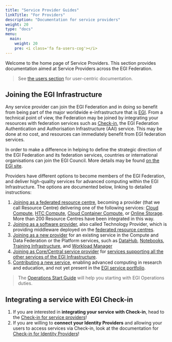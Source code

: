 ```yaml
---
title: "Service Provider Guides"
linkTitle: "For Providers"
description: "Documentation for service providers"
weight: 20
type: "docs"
menu:
  main:
    weight: 20
    pre: <i class='fa fa-users-cog'></i>
---
```


Welcome to the home page of Service Providers. This section provides
documentation aimed at Service Providers across the EGI Federation.

> See [the users section](../users) for user-centric documentation.

## Joining the EGI Infrastructure

Any service provider can join the EGI Federation and in doing so benefit from
being part of the major worldwide e-infrastructure that is
[EGI](https://www.egi.eu/egi-infrastructure/). From a technical point of view,
the Federation may be joined by integrating your resources with federation
services such as [Check-in](./check-in), the EGI Federation Authentication and
Authorisation Infrastructure (AAI) service. This may be done at no cost, and
resources can immediately benefit from EGI federation services.

In order to make a difference in helping to define the strategic direction of
the EGI Federation and its federation services, countries or international
organisations can join the EGI Council. More details may be found
[on the EGI site](https://www.egi.eu/about/egi-council/joining-the-egi-council/).

Providers have different options to become members of the EGI Federation, and
deliver high-quality services for advanced computing within the EGI
Infrastructure. The options are documented below, linking to detailed
instructions:

1. [Joining as a federated resource centre](../joining/federated-resource-centre),
   becoming a provider (that we call Resource Centre) delivering one of the
   following services:
   [Cloud Compute](https://www.egi.eu/service/cloud-compute/),
   [HTC Compute](https://www.egi.eu/service/high-throughput-compute/),
   [Cloud Container Compute](https://www.egi.eu/service/cloud-container-compute/),
   or [Online Storage](https://www.egi.eu/service/online-storage/). More than
   200 Resource Centres have been integrated in this way.
2. [Joining as a software provider](../joining/technology-provider/), also
   called Technology Provider, which is providing middleware deployed on the
   [federated resource centres](./federated-resource-centre).
3. [Joining as a new provider](../joining/new-provider/) for an existing service
   in the Compute and Data Federation or the Platform services, such as
   [DataHub](https://www.egi.eu/service/datahub/),
   [Notebooks](https://www.egi.eu/service/notebooks/),
   [Training Infrastructure](https://www.egi.eu/service/training-infrastructure/),
   and [Workload Manager](https://www.egi.eu/service/workload-manager/)
4. [Joining as Core/Central service provider](../joining/core-service/) for
   [services supporting all the other services of the EGI Infrastructure](https://www.egi.eu/services/federation/).
5. [Contributing a new service](../joining/new-service/), enabling advanced
   computing in research and education, and not yet present in the
   [EGI service portfolio](https://www.egi.eu/services/research/).

> The [Operations Start Guide](./operations-start-guide) will help you starting
> with EGI Operations duties.

## Integrating a service with EGI Check-in

1. If you are interested in **integrating your service with Check-in**, head to
   the [Check-in for service providers](../check-in/sp)!
2. If you are willing to **connect your Identity Providers** and allowing your
   users to access services via Check-in, look at the documentation for
   [Check-in for Identity Providers](../check-in/idp)!
